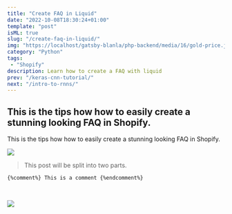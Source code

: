 ```yaml
---
title: "Create FAQ in Liquid"
date: "2022-10-08T18:30:24+01:00"
template: "post"
isML: true
slug: "/create-faq-in-liquid/"
img: "https://localhost/gatsby-blanla/php-backend/media/16/gold-price.jpeg"
category: "Python"
tags:
 - "Shopify"
description: Learn how to create a FAQ with liquid
prev: "/keras-cnn-tutorial/"
next: "/intro-to-rnns/"
---
```

## This is the tips how how to easily create a stunning looking FAQ in Shopify.

This is the tips how how to easily create a stunning looking FAQ in Shopify. 

![](./media-link/16/gold-price.jpeg)

>This post will be split into two parts. 

```liquid 
{%comment%} This is a comment {%endcomment%} 
```
<br/>

[![](https://images.unsplash.com/photo-1665153856945-1ab42f6c6d96?ixlib=rb-1.2.1&ixid=MnwxMjA3fDB8MHxwaG90by1wYWdlfHx8fGVufDB8fHx8&auto=format&fit=crop&w=1887&q=80)](http:/https://images.unsplash.com/photo-1665153856945-1ab42f6c6d96?ixlib=rb-1.2.1&ixid=MnwxMjA3fDB8MHxwaG90by1wYWdlfHx8fGVufDB8fHx8&auto=format&fit=crop&w=1887&q=80)
  
    